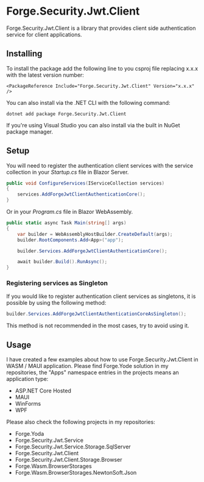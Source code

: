 # Forge.Security.Jwt.Client
Forge.Security.Jwt.Client is a library that provides client side authentication service for client applications.


## Installing

To install the package add the following line to you csproj file replacing x.x.x with the latest version number:

```
<PackageReference Include="Forge.Security.Jwt.Client" Version="x.x.x" />
```

You can also install via the .NET CLI with the following command:

```
dotnet add package Forge.Security.Jwt.Client
```

If you're using Visual Studio you can also install via the built in NuGet package manager.

## Setup

You will need to register the authentication client services with the service collection in your _Startup.cs_ file in Blazor Server.

```c#
public void ConfigureServices(IServiceCollection services)
{
    services.AddForgeJwtClientAuthenticationCore();
}
``` 

Or in your _Program.cs_ file in Blazor WebAssembly.

```c#
public static async Task Main(string[] args)
{
    var builder = WebAssemblyHostBuilder.CreateDefault(args);
    builder.RootComponents.Add<App>("app");

    builder.Services.AddForgeJwtClientAuthenticationCore();

    await builder.Build().RunAsync();
}
```

### Registering services as Singleton
If you would like to register authentication client services as singletons, it is possible by using the following method:

```csharp
builder.Services.AddForgeJwtClientAuthenticationCoreAsSingleton();
```

This method is not recommended in the most cases, try to avoid using it.

## Usage
I have created a few examples about how to use Forge.Security.Jwt.Client in WASM / MAUI application.
Please find Forge.Yode solution in my repositories, the "Apps" namespace entries in the projects means an application type:
- ASP.NET Core Hosted
- MAUI
- WinForms
- WPF


Please also check the following projects in my repositories:
- Forge.Yoda
- Forge.Security.Jwt.Service
- Forge.Security.Jwt.Service.Storage.SqlServer
- Forge.Security.Jwt.Client
- Forge.Security.Jwt.Client.Storage.Browser
- Forge.Wasm.BrowserStorages
- Forge.Wasm.BrowserStorages.NewtonSoft.Json
